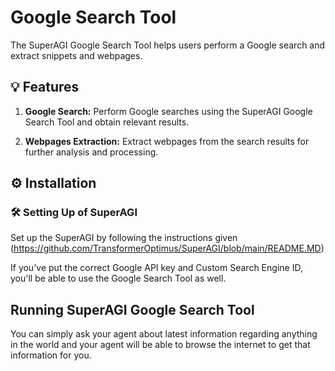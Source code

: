 # Google Search Tool

The SuperAGI Google Search Tool helps users perform a Google search and extract snippets and webpages.

## 💡 Features

1. **Google Search:** Perform Google searches using the SuperAGI Google Search Tool and obtain relevant results.

2. **Webpages Extraction:** Extract webpages from the search results for further analysis and processing.

## ⚙️ Installation

### 🛠 **Setting Up of SuperAGI**
Set up the SuperAGI by following the instructions given (https://github.com/TransformerOptimus/SuperAGI/blob/main/README.MD)

If you've put the correct Google API key and Custom Search Engine ID, you'll be able to use the Google Search Tool as well.

## Running SuperAGI Google Search Tool

You can simply ask your agent about latest information regarding anything in the world and your agent will be able to browse the internet to get that information for you. 